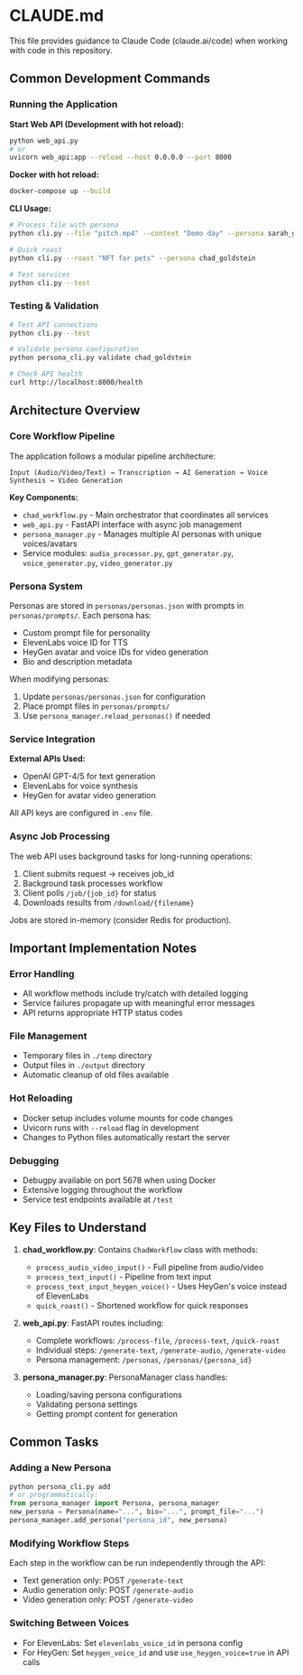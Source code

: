 # CLAUDE.md

This file provides guidance to Claude Code (claude.ai/code) when working with code in this repository.

## Common Development Commands

### Running the Application

**Start Web API (Development with hot reload):**
```bash
python web_api.py
# or
uvicorn web_api:app --reload --host 0.0.0.0 --port 8000
```

**Docker with hot reload:**
```bash
docker-compose up --build
```

**CLI Usage:**
```bash
# Process file with persona
python cli.py --file "pitch.mp4" --context "Demo day" --persona sarah_guo

# Quick roast
python cli.py --roast "NFT for pets" --persona chad_goldstein

# Test services
python cli.py --test
```

### Testing & Validation

```bash
# Test API connections
python cli.py --test

# Validate persona configuration
python persona_cli.py validate chad_goldstein

# Check API health
curl http://localhost:8000/health
```

## Architecture Overview

### Core Workflow Pipeline

The application follows a modular pipeline architecture:

```
Input (Audio/Video/Text) → Transcription → AI Generation → Voice Synthesis → Video Generation
```

**Key Components:**
- `chad_workflow.py` - Main orchestrator that coordinates all services
- `web_api.py` - FastAPI interface with async job management
- `persona_manager.py` - Manages multiple AI personas with unique voices/avatars
- Service modules: `audio_processor.py`, `gpt_generator.py`, `voice_generator.py`, `video_generator.py`

### Persona System

Personas are stored in `personas/personas.json` with prompts in `personas/prompts/`. Each persona has:
- Custom prompt file for personality
- ElevenLabs voice ID for TTS
- HeyGen avatar and voice IDs for video generation
- Bio and description metadata

When modifying personas:
1. Update `personas/personas.json` for configuration
2. Place prompt files in `personas/prompts/`
3. Use `persona_manager.reload_personas()` if needed

### Service Integration

**External APIs Used:**
- OpenAI GPT-4/5 for text generation
- ElevenLabs for voice synthesis
- HeyGen for avatar video generation

All API keys are configured in `.env` file.

### Async Job Processing

The web API uses background tasks for long-running operations:
1. Client submits request → receives job_id
2. Background task processes workflow
3. Client polls `/job/{job_id}` for status
4. Downloads results from `/download/{filename}`

Jobs are stored in-memory (consider Redis for production).

## Important Implementation Notes

### Error Handling
- All workflow methods include try/catch with detailed logging
- Service failures propagate up with meaningful error messages
- API returns appropriate HTTP status codes

### File Management
- Temporary files in `./temp` directory
- Output files in `./output` directory
- Automatic cleanup of old files available

### Hot Reloading
- Docker setup includes volume mounts for code changes
- Uvicorn runs with `--reload` flag in development
- Changes to Python files automatically restart the server

### Debugging
- Debugpy available on port 5678 when using Docker
- Extensive logging throughout the workflow
- Service test endpoints available at `/test`

## Key Files to Understand

1. **chad_workflow.py**: Contains `ChadWorkflow` class with methods:
   - `process_audio_video_input()` - Full pipeline from audio/video
   - `process_text_input()` - Pipeline from text input
   - `process_text_input_heygen_voice()` - Uses HeyGen's voice instead of ElevenLabs
   - `quick_roast()` - Shortened workflow for quick responses

2. **web_api.py**: FastAPI routes including:
   - Complete workflows: `/process-file`, `/process-text`, `/quick-roast`
   - Individual steps: `/generate-text`, `/generate-audio`, `/generate-video`
   - Persona management: `/personas`, `/personas/{persona_id}`

3. **persona_manager.py**: PersonaManager class handles:
   - Loading/saving persona configurations
   - Validating persona settings
   - Getting prompt content for generation

## Common Tasks

### Adding a New Persona
```python
python persona_cli.py add
# or programmatically:
from persona_manager import Persona, persona_manager
new_persona = Persona(name="...", bio="...", prompt_file="...")
persona_manager.add_persona("persona_id", new_persona)
```

### Modifying Workflow Steps
Each step in the workflow can be run independently through the API:
- Text generation only: POST `/generate-text`
- Audio generation only: POST `/generate-audio`
- Video generation only: POST `/generate-video`

### Switching Between Voices
- For ElevenLabs: Set `elevenlabs_voice_id` in persona config
- For HeyGen: Set `heygen_voice_id` and use `use_heygen_voice=true` in API calls